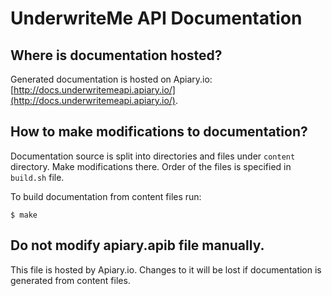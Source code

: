 # UnderwriteMe API Documentation

## Where is documentation hosted?

Generated documentation is hosted on Apiary.io: [http://docs.underwritemeapi.apiary.io/](http://docs.underwritemeapi.apiary.io/).

## How to make modifications to documentation?

Documentation source is split into directories and files under `content` directory. Make modifications there. Order of the files is specified in `build.sh` file.

To build documentation from content files run:

```
$ make
```

## Do not modify apiary.apib file manually.

This file is hosted by Apiary.io. Changes to it will be lost if documentation is generated from content files.

